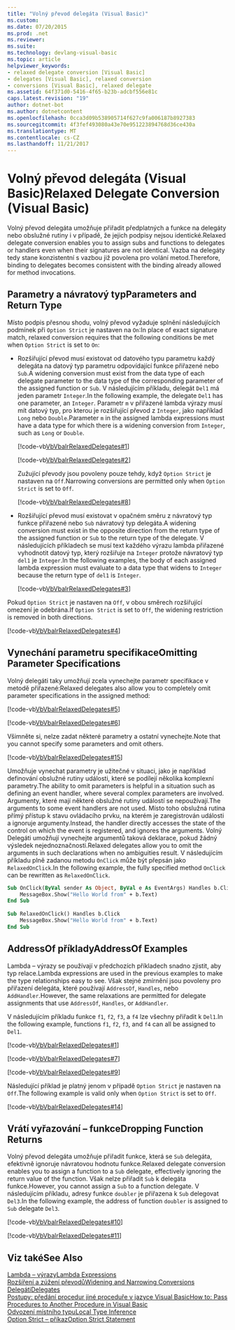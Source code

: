 ```yaml
---
title: "Volný převod delegáta (Visual Basic)"
ms.custom: 
ms.date: 07/20/2015
ms.prod: .net
ms.reviewer: 
ms.suite: 
ms.technology: devlang-visual-basic
ms.topic: article
helpviewer_keywords:
- relaxed delegate conversion [Visual Basic]
- delegates [Visual Basic], relaxed conversion
- conversions [Visual Basic], relaxed delegate
ms.assetid: 64f371d0-5416-4f65-b23b-adcbf556e81c
caps.latest.revision: "19"
author: dotnet-bot
ms.author: dotnetcontent
ms.openlocfilehash: 0cca3d09b538905714f627c9fa006187b8927383
ms.sourcegitcommit: 4f3fef493080a43e70e951223894768d36ce430a
ms.translationtype: MT
ms.contentlocale: cs-CZ
ms.lasthandoff: 11/21/2017
---
```

# <a name="relaxed-delegate-conversion-visual-basic"></a><span data-ttu-id="8ea9f-102">Volný převod delegáta (Visual Basic)</span><span class="sxs-lookup"><span data-stu-id="8ea9f-102">Relaxed Delegate Conversion (Visual Basic)</span></span>
<span data-ttu-id="8ea9f-103">Volný převod delegáta umožňuje přiřadit předplatných a funkce na delegáty nebo obslužné rutiny i v případě, že jejich podpisy nejsou identické.</span><span class="sxs-lookup"><span data-stu-id="8ea9f-103">Relaxed delegate conversion enables you to assign subs and functions to delegates or handlers even when their signatures are not identical.</span></span> <span data-ttu-id="8ea9f-104">Vazba na delegáty tedy stane konzistentní s vazbou již povolena pro volání metod.</span><span class="sxs-lookup"><span data-stu-id="8ea9f-104">Therefore, binding to delegates becomes consistent with the binding already allowed for method invocations.</span></span>  
  
## <a name="parameters-and-return-type"></a><span data-ttu-id="8ea9f-105">Parametry a návratový typ</span><span class="sxs-lookup"><span data-stu-id="8ea9f-105">Parameters and Return Type</span></span>  
 <span data-ttu-id="8ea9f-106">Místo podpis přesnou shodu, volný převod vyžaduje splnění následujících podmínek při `Option Strict` je nastaven na `On`:</span><span class="sxs-lookup"><span data-stu-id="8ea9f-106">In place of exact signature match, relaxed conversion requires that the following conditions be met when `Option Strict` is set to `On`:</span></span>  
  
-   <span data-ttu-id="8ea9f-107">Rozšiřující převod musí existovat od datového typu parametru každý delegáta na datový typ parametru odpovídající funkce přiřazené nebo `Sub`.</span><span class="sxs-lookup"><span data-stu-id="8ea9f-107">A widening conversion must exist from the data type of each delegate parameter to the data type of the corresponding parameter of the assigned function or `Sub`.</span></span> <span data-ttu-id="8ea9f-108">V následujícím příkladu, delegát `Del1` má jeden parametr `Integer`.</span><span class="sxs-lookup"><span data-stu-id="8ea9f-108">In the following example, the delegate `Del1` has one parameter, an `Integer`.</span></span> <span data-ttu-id="8ea9f-109">Parametr `m` v přiřazené lambda výrazy musí mít datový typ, pro kterou je rozšiřující převod z `Integer`, jako například `Long` nebo `Double`.</span><span class="sxs-lookup"><span data-stu-id="8ea9f-109">Parameter `m` in the assigned lambda expressions must have a data type for which there is a widening conversion from `Integer`, such as `Long` or `Double`.</span></span>  
  
     [!code-vb[VbVbalrRelaxedDelegates#1](../../../../visual-basic/programming-guide/language-features/delegates/codesnippet/VisualBasic/relaxed-delegate-conversion_1.vb)]  
  
     [!code-vb[VbVbalrRelaxedDelegates#2](../../../../visual-basic/programming-guide/language-features/delegates/codesnippet/VisualBasic/relaxed-delegate-conversion_2.vb)]  
  
     <span data-ttu-id="8ea9f-110">Zužující převody jsou povoleny pouze tehdy, když `Option Strict` je nastaven na `Off`.</span><span class="sxs-lookup"><span data-stu-id="8ea9f-110">Narrowing conversions are permitted only when `Option Strict` is set to `Off`.</span></span>  
  
     [!code-vb[VbVbalrRelaxedDelegates#8](../../../../visual-basic/programming-guide/language-features/delegates/codesnippet/VisualBasic/relaxed-delegate-conversion_3.vb)]  
  
-   <span data-ttu-id="8ea9f-111">Rozšiřující převod musí existovat v opačném směru z návratový typ funkce přiřazené nebo `Sub` návratový typ delegáta.</span><span class="sxs-lookup"><span data-stu-id="8ea9f-111">A widening conversion must exist in the opposite direction from the return type of the assigned function or `Sub` to the return type of the delegate.</span></span> <span data-ttu-id="8ea9f-112">V následujících příkladech se musí text každého výrazu lambda přiřazené vyhodnotit datový typ, který rozšiřuje na `Integer` protože návratový typ `del1` je `Integer`.</span><span class="sxs-lookup"><span data-stu-id="8ea9f-112">In the following examples, the body of each assigned lambda expression must evaluate to a data type that widens to `Integer` because the return type of `del1` is `Integer`.</span></span>  
  
     [!code-vb[VbVbalrRelaxedDelegates#3](../../../../visual-basic/programming-guide/language-features/delegates/codesnippet/VisualBasic/relaxed-delegate-conversion_4.vb)]  
  
 <span data-ttu-id="8ea9f-113">Pokud `Option Strict` je nastaven na `Off`, v obou směrech rozšiřující omezení je odebrána.</span><span class="sxs-lookup"><span data-stu-id="8ea9f-113">If `Option Strict` is set to `Off`, the widening restriction is removed in both directions.</span></span>  
  
 [!code-vb[VbVbalrRelaxedDelegates#4](../../../../visual-basic/programming-guide/language-features/delegates/codesnippet/VisualBasic/relaxed-delegate-conversion_5.vb)]  
  
## <a name="omitting-parameter-specifications"></a><span data-ttu-id="8ea9f-114">Vynechání parametru specifikace</span><span class="sxs-lookup"><span data-stu-id="8ea9f-114">Omitting Parameter Specifications</span></span>  
 <span data-ttu-id="8ea9f-115">Volný delegáti taky umožňují zcela vynechejte parametr specifikace v metodě přiřazené:</span><span class="sxs-lookup"><span data-stu-id="8ea9f-115">Relaxed delegates also allow you to completely omit parameter specifications in the assigned method:</span></span>  
  
 [!code-vb[VbVbalrRelaxedDelegates#5](../../../../visual-basic/programming-guide/language-features/delegates/codesnippet/VisualBasic/relaxed-delegate-conversion_6.vb)]  
  
 [!code-vb[VbVbalrRelaxedDelegates#6](../../../../visual-basic/programming-guide/language-features/delegates/codesnippet/VisualBasic/relaxed-delegate-conversion_7.vb)]  
  
 <span data-ttu-id="8ea9f-116">Všimněte si, nelze zadat některé parametry a ostatní vynechejte.</span><span class="sxs-lookup"><span data-stu-id="8ea9f-116">Note that you cannot specify some parameters and omit others.</span></span>  
  
 [!code-vb[VbVbalrRelaxedDelegates#15](../../../../visual-basic/programming-guide/language-features/delegates/codesnippet/VisualBasic/relaxed-delegate-conversion_8.vb)]  
  
 <span data-ttu-id="8ea9f-117">Umožňuje vynechat parametry je užitečné v situaci, jako je například definování obslužné rutiny události, které se podílejí několika komplexní parametry.</span><span class="sxs-lookup"><span data-stu-id="8ea9f-117">The ability to omit parameters is helpful in a situation such as defining an event handler, where several complex parameters are involved.</span></span> <span data-ttu-id="8ea9f-118">Argumenty, které mají některé obslužné rutiny událostí se nepoužívají.</span><span class="sxs-lookup"><span data-stu-id="8ea9f-118">The arguments to some event handlers are not used.</span></span> <span data-ttu-id="8ea9f-119">Místo toho obslužná rutina přímý přístup k stavu ovládacího prvku, na kterém je zaregistrován události a ignoruje argumenty.</span><span class="sxs-lookup"><span data-stu-id="8ea9f-119">Instead, the handler directly accesses the state of the control on which the event is registered, and ignores the arguments.</span></span> <span data-ttu-id="8ea9f-120">Volný Delegáti umožňují vynechejte argumentů taková deklarace, pokud žádný výsledek nejednoznačnosti.</span><span class="sxs-lookup"><span data-stu-id="8ea9f-120">Relaxed delegates allow you to omit the arguments in such declarations when no ambiguities result.</span></span> <span data-ttu-id="8ea9f-121">V následujícím příkladu plně zadanou metodu `OnClick` může být přepsán jako `RelaxedOnClick`.</span><span class="sxs-lookup"><span data-stu-id="8ea9f-121">In the following example, the fully specified method `OnClick` can be rewritten as `RelaxedOnClick`.</span></span>  
  
```vb  
Sub OnClick(ByVal sender As Object, ByVal e As EventArgs) Handles b.Click  
    MessageBox.Show("Hello World from" + b.Text)  
End Sub  
  
Sub RelaxedOnClick() Handles b.Click  
    MessageBox.Show("Hello World from" + b.Text)  
End Sub  
```  
  
## <a name="addressof-examples"></a><span data-ttu-id="8ea9f-122">AddressOf příklady</span><span class="sxs-lookup"><span data-stu-id="8ea9f-122">AddressOf Examples</span></span>  
 <span data-ttu-id="8ea9f-123">Lambda – výrazy se používají v předchozích příkladech snadno zjistit, aby typ relace.</span><span class="sxs-lookup"><span data-stu-id="8ea9f-123">Lambda expressions are used in the previous examples to make the type relationships easy to see.</span></span> <span data-ttu-id="8ea9f-124">Však stejné zmírnění jsou povoleny pro přiřazení delegáta, které používají `AddressOf`, `Handles`, nebo `AddHandler`.</span><span class="sxs-lookup"><span data-stu-id="8ea9f-124">However, the same relaxations are permitted for delegate assignments that use `AddressOf`, `Handles`, or `AddHandler`.</span></span>  
  
 <span data-ttu-id="8ea9f-125">V následujícím příkladu funkce `f1`, `f2`, `f3`, a `f4` lze všechny přiřadit k `Del1`.</span><span class="sxs-lookup"><span data-stu-id="8ea9f-125">In the following example, functions `f1`, `f2`, `f3`, and `f4` can all be assigned to `Del1`.</span></span>  
  
 [!code-vb[VbVbalrRelaxedDelegates#1](../../../../visual-basic/programming-guide/language-features/delegates/codesnippet/VisualBasic/relaxed-delegate-conversion_1.vb)]  
  
 [!code-vb[VbVbalrRelaxedDelegates#7](../../../../visual-basic/programming-guide/language-features/delegates/codesnippet/VisualBasic/relaxed-delegate-conversion_9.vb)]  
  
 [!code-vb[VbVbalrRelaxedDelegates#9](../../../../visual-basic/programming-guide/language-features/delegates/codesnippet/VisualBasic/relaxed-delegate-conversion_10.vb)]  
  
 <span data-ttu-id="8ea9f-126">Následující příklad je platný jenom v případě `Option Strict` je nastaven na `Off`.</span><span class="sxs-lookup"><span data-stu-id="8ea9f-126">The following example is valid only when `Option Strict` is set to `Off`.</span></span>  
  
 [!code-vb[VbVbalrRelaxedDelegates#14](../../../../visual-basic/programming-guide/language-features/delegates/codesnippet/VisualBasic/relaxed-delegate-conversion_11.vb)]  
  
## <a name="dropping-function-returns"></a><span data-ttu-id="8ea9f-127">Vrátí vyřazování – funkce</span><span class="sxs-lookup"><span data-stu-id="8ea9f-127">Dropping Function Returns</span></span>  
 <span data-ttu-id="8ea9f-128">Volný převod delegáta umožňuje přiřadit funkce, která se `Sub` delegáta, efektivně ignoruje návratovou hodnotu funkce.</span><span class="sxs-lookup"><span data-stu-id="8ea9f-128">Relaxed delegate conversion enables you to assign a function to a `Sub` delegate, effectively ignoring the return value of the function.</span></span> <span data-ttu-id="8ea9f-129">Však nelze přiřadit `Sub` k delegáta funkce.</span><span class="sxs-lookup"><span data-stu-id="8ea9f-129">However, you cannot assign a `Sub` to a function delegate.</span></span> <span data-ttu-id="8ea9f-130">V následujícím příkladu, adresy funkce `doubler` je přiřazena k `Sub` delegovat `Del3`.</span><span class="sxs-lookup"><span data-stu-id="8ea9f-130">In the following example, the address of function `doubler` is assigned to `Sub` delegate `Del3`.</span></span>  
  
 [!code-vb[VbVbalrRelaxedDelegates#10](../../../../visual-basic/programming-guide/language-features/delegates/codesnippet/VisualBasic/relaxed-delegate-conversion_12.vb)]  
  
 [!code-vb[VbVbalrRelaxedDelegates#11](../../../../visual-basic/programming-guide/language-features/delegates/codesnippet/VisualBasic/relaxed-delegate-conversion_13.vb)]  
  
## <a name="see-also"></a><span data-ttu-id="8ea9f-131">Viz také</span><span class="sxs-lookup"><span data-stu-id="8ea9f-131">See Also</span></span>  
 [<span data-ttu-id="8ea9f-132">Lambda – výrazy</span><span class="sxs-lookup"><span data-stu-id="8ea9f-132">Lambda Expressions</span></span>](../../../../visual-basic/programming-guide/language-features/procedures/lambda-expressions.md)  
 [<span data-ttu-id="8ea9f-133">Rozšíření a zúžení převodů</span><span class="sxs-lookup"><span data-stu-id="8ea9f-133">Widening and Narrowing Conversions</span></span>](../../../../visual-basic/programming-guide/language-features/data-types/widening-and-narrowing-conversions.md)  
 [<span data-ttu-id="8ea9f-134">Delegáti</span><span class="sxs-lookup"><span data-stu-id="8ea9f-134">Delegates</span></span>](../../../../visual-basic/programming-guide/language-features/delegates/index.md)  
 [<span data-ttu-id="8ea9f-135">Postupy: předání procedur jiné proceduře v jazyce Visual Basic</span><span class="sxs-lookup"><span data-stu-id="8ea9f-135">How to: Pass Procedures to Another Procedure in Visual Basic</span></span>](../../../../visual-basic/programming-guide/language-features/delegates/how-to-pass-procedures-to-another-procedure.md)  
 [<span data-ttu-id="8ea9f-136">Odvození místního typu</span><span class="sxs-lookup"><span data-stu-id="8ea9f-136">Local Type Inference</span></span>](../../../../visual-basic/programming-guide/language-features/variables/local-type-inference.md)  
 [<span data-ttu-id="8ea9f-137">Option Strict – příkaz</span><span class="sxs-lookup"><span data-stu-id="8ea9f-137">Option Strict Statement</span></span>](../../../../visual-basic/language-reference/statements/option-strict-statement.md)
